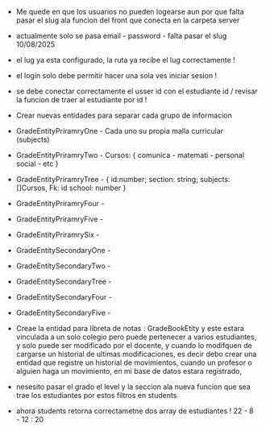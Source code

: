 - Me quede en que los usuarios no pueden logearse aun por que falta pasar el slug ala funcion del front
que conecta en la carpeta server
- actualmente solo se pasa email - password - falta pasar el slug
10/08/2025

- el lug ya esta configurado, la ruta ya recibe el lug correctamente !

- el login solo debe permitir hacer una sola ves iniciar sesion !
- se debe conectar correctamente el usser id con el estudiante id / revisar la funcion de traer al estudiante por id !

- Crear nuevas entidades para separar cada grupo de informacion 
- GradeEntityPriramryOne - Cada uno su propia malla curricular (subjects)
- GradeEntityPriramryTwo - Cursos: { comunica - matemati - personal social - etc }
- GradeEntityPriramryTree - { id:number; section: string; subjects:[]Cursos, Fk: id school: number }
- GradeEntityPriramryFour - 
- GradeEntityPriramryFive - 
- GradeEntityPriramrySix - 

- GradeEntitySecondaryOne - 
- GradeEntitySecondaryTwo - 
- GradeEntitySecondaryTree - 
- GradeEntitySecondaryFour - 
- GradeEntitySecondaryFive - 

- Creae la entidad para libreta de notas : GradeBookEtity y este estara vinculada a un solo colegio pero puede pertenecer a varios estudiantes, y solo puede ser modificado por el docente, y cuando lo modifquen de cargarse un historial de ultimas modificaciones, es decir debo crear una entidad que registre un historial de movimientos, cuando un profesor o alguien haga un movimiento, en mi base de datos estara registrado,

- nesesito pasar el grado el level y la seccion ala nueva funcion que sea trae los estudiantes por estos filtros en students

- ahora students retorna correctametne dos array de estudiantes ! 22 - 8 - 12 : 20 